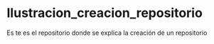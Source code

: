 # Ilustracion_creacion_repositorio
Es te es el repositorio donde se explica la creación de un repositorio 
